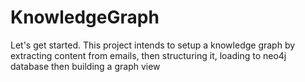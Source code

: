 # KnowledgeGraph
Let's get started. This project intends to setup a knowledge graph by extracting content from emails, then structuring it, loading to neo4j database then building a graph view
